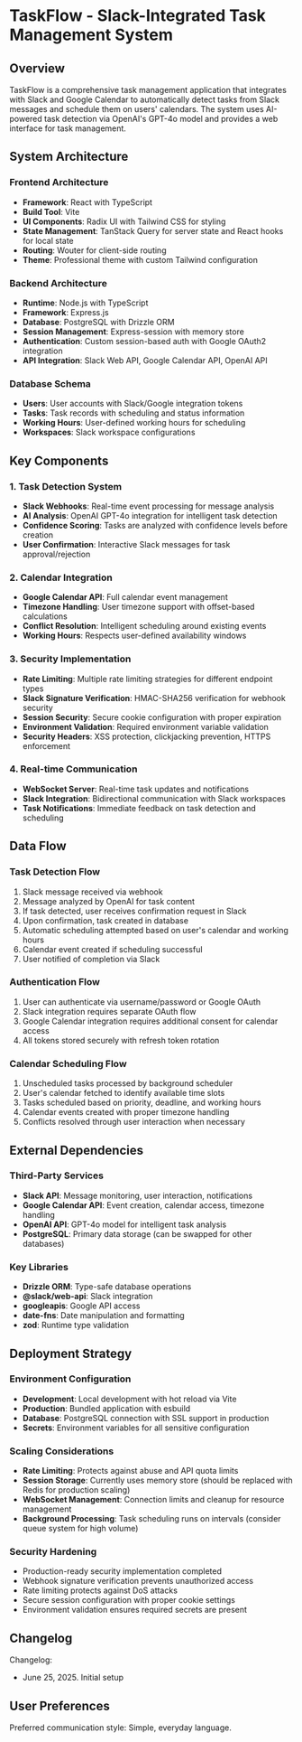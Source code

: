 # TaskFlow - Slack-Integrated Task Management System

## Overview

TaskFlow is a comprehensive task management application that integrates with Slack and Google Calendar to automatically detect tasks from Slack messages and schedule them on users' calendars. The system uses AI-powered task detection via OpenAI's GPT-4o model and provides a web interface for task management.

## System Architecture

### Frontend Architecture
- **Framework**: React with TypeScript
- **Build Tool**: Vite
- **UI Components**: Radix UI with Tailwind CSS for styling
- **State Management**: TanStack Query for server state and React hooks for local state
- **Routing**: Wouter for client-side routing
- **Theme**: Professional theme with custom Tailwind configuration

### Backend Architecture
- **Runtime**: Node.js with TypeScript
- **Framework**: Express.js
- **Database**: PostgreSQL with Drizzle ORM
- **Session Management**: Express-session with memory store
- **Authentication**: Custom session-based auth with Google OAuth2 integration
- **API Integration**: Slack Web API, Google Calendar API, OpenAI API

### Database Schema
- **Users**: User accounts with Slack/Google integration tokens
- **Tasks**: Task records with scheduling and status information
- **Working Hours**: User-defined working hours for scheduling
- **Workspaces**: Slack workspace configurations

## Key Components

### 1. Task Detection System
- **Slack Webhooks**: Real-time event processing for message analysis
- **AI Analysis**: OpenAI GPT-4o integration for intelligent task detection
- **Confidence Scoring**: Tasks are analyzed with confidence levels before creation
- **User Confirmation**: Interactive Slack messages for task approval/rejection

### 2. Calendar Integration
- **Google Calendar API**: Full calendar event management
- **Timezone Handling**: User timezone support with offset-based calculations
- **Conflict Resolution**: Intelligent scheduling around existing events
- **Working Hours**: Respects user-defined availability windows

### 3. Security Implementation
- **Rate Limiting**: Multiple rate limiting strategies for different endpoint types
- **Slack Signature Verification**: HMAC-SHA256 verification for webhook security
- **Session Security**: Secure cookie configuration with proper expiration
- **Environment Validation**: Required environment variable validation
- **Security Headers**: XSS protection, clickjacking prevention, HTTPS enforcement

### 4. Real-time Communication
- **WebSocket Server**: Real-time task updates and notifications
- **Slack Integration**: Bidirectional communication with Slack workspaces
- **Task Notifications**: Immediate feedback on task detection and scheduling

## Data Flow

### Task Detection Flow
1. Slack message received via webhook
2. Message analyzed by OpenAI for task content
3. If task detected, user receives confirmation request in Slack
4. Upon confirmation, task created in database
5. Automatic scheduling attempted based on user's calendar and working hours
6. Calendar event created if scheduling successful
7. User notified of completion via Slack

### Authentication Flow
1. User can authenticate via username/password or Google OAuth
2. Slack integration requires separate OAuth flow
3. Google Calendar integration requires additional consent for calendar access
4. All tokens stored securely with refresh token rotation

### Calendar Scheduling Flow
1. Unscheduled tasks processed by background scheduler
2. User's calendar fetched to identify available time slots
3. Tasks scheduled based on priority, deadline, and working hours
4. Calendar events created with proper timezone handling
5. Conflicts resolved through user interaction when necessary

## External Dependencies

### Third-Party Services
- **Slack API**: Message monitoring, user interaction, notifications
- **Google Calendar API**: Event creation, calendar access, timezone handling
- **OpenAI API**: GPT-4o model for intelligent task analysis
- **PostgreSQL**: Primary data storage (can be swapped for other databases)

### Key Libraries
- **Drizzle ORM**: Type-safe database operations
- **@slack/web-api**: Slack integration
- **googleapis**: Google API access
- **date-fns**: Date manipulation and formatting
- **zod**: Runtime type validation

## Deployment Strategy

### Environment Configuration
- **Development**: Local development with hot reload via Vite
- **Production**: Bundled application with esbuild
- **Database**: PostgreSQL connection with SSL support in production
- **Secrets**: Environment variables for all sensitive configuration

### Scaling Considerations
- **Rate Limiting**: Protects against abuse and API quota limits
- **Session Storage**: Currently uses memory store (should be replaced with Redis for production scaling)
- **WebSocket Management**: Connection limits and cleanup for resource management
- **Background Processing**: Task scheduling runs on intervals (consider queue system for high volume)

### Security Hardening
- Production-ready security implementation completed
- Webhook signature verification prevents unauthorized access
- Rate limiting protects against DoS attacks
- Secure session configuration with proper cookie settings
- Environment validation ensures required secrets are present

## Changelog

Changelog:
- June 25, 2025. Initial setup

## User Preferences

Preferred communication style: Simple, everyday language.